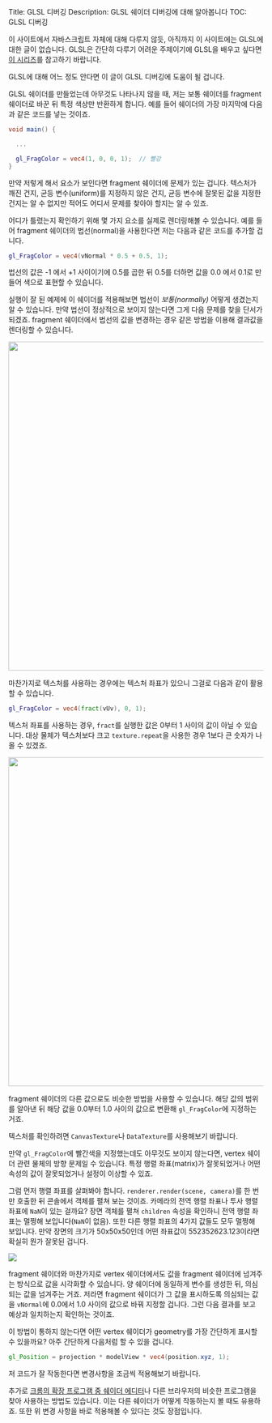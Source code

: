 Title: GLSL 디버깅
Description: GLSL 쉐이더 디버깅에 대해 알아봅니다
TOC: GLSL 디버깅

이 사이트에서 자바스크립트 자체에 대해 다루지 않듯, 아직까지 이 사이트에는 GLSL에 대한 글이 없습니다. GLSL은 간단히 다루기 어려운 주제이기에 GLSL을 배우고 싶다면 [이 시리즈](https://webglfundamentals.org/webgl/lessons/ko/)를 참고하기 바랍니다.

GLSL에 대해 어느 정도 안다면 이 글이 GLSL 디버깅에 도움이 될 겁니다.

GLSL 쉐이더를 만들었는데 아무것도 나타나지 않을 때, 저는 보통 쉐이더를 fragment 쉐이더로 바꾼 뒤 특정 색상만 반환하게 합니다. 예를 들어 쉐이더의 가장 마지막에 다음과 같은 코드를 넣는 것이죠.

```glsl
void main() {

  ...

  gl_FragColor = vec4(1, 0, 0, 1);  // 빨강
}
```

만약 저렇게 해서 요소가 보인다면 fragment 쉐이더에 문제가 있는 겁니다. 텍스처가 깨진 건지, 균등 변수(uniform)를 지정하지 않은 건지, 균등 변수에 잘못된 값을 지정한 건지는 알 수 없지만 적어도 어디서 문제를 찾아야 할지는 알 수 있죠.

어디가 틀렸는지 확인하기 위해 몇 가지 요소를 실제로 렌더링해볼 수 있습니다. 예를 들어 fragment 쉐이더의 법선(normal)을 사용한다면 저는 다음과 같은 코드를 추가할 겁니다.

```glsl
gl_FragColor = vec4(vNormal * 0.5 + 0.5, 1);
```

법선의 값은 -1 에서 +1 사이이기에 0.5를 곱한 뒤 0.5를 더하면 값을 0.0 에서 0.1로 만들어 색으로 표현할 수 있습니다.

실행이 잘 된 예제에 이 쉐이더를 적용해보면 법선이 *보통(normally)* 어떻게 생겼는지 알 수 있습니다. 만약 법선이 정상적으로 보이지 않는다면 그게 다음 문제를 찾을 단서가 되겠죠. fragment 쉐이더에서 법선의 값을 변경하는 경우 같은 방법을 이용해 결과값을 렌더링할 수 있습니다.

<div class="threejs_center"><img src="../resources/images/standard-primitive-normals.jpg" style="width: 650px;"></div>

마찬가지로 텍스처를 사용하는 경우에는 텍스처 좌표가 있으니 그걸로 다음과 같이 활용할 수 있습니다.

```glsl
gl_FragColor = vec4(fract(vUv), 0, 1);
```

텍스처 좌표를 사용하는 경우, `fract`를 실행한 값은 0부터 1 사이의 값이 아닐 수 있습니다. 대상 물체가 텍스처보다 크고 `texture.repeat`을 사용한 경우 1보다 큰 숫자가 나올 수 있겠죠.

<div class="threejs_center"><img src="../resources/images/standard-primitive-uvs.jpg" style="width: 650px;"></div>

fragment 쉐이더의 다른 값으로도 비슷한 방법을 사용할 수 있습니다. 해당 값의 범위를 알아낸 뒤 해당 값을 0.0부터 1.0 사이의 값으로 변환해 `gl_FragColor`에 지정하는 거죠.

텍스처를 확인하려면 `CanvasTexture`나 `DataTexture`를 사용해보기 바랍니다.

만약 `gl_FragColor`에 빨간색을 지정했는데도 아무것도 보이지 않는다면, vertex 쉐이더 관련 물체의 방향 문제일 수 있습니다. 특정 행렬 좌표(matrix)가 잘못되었거나 어떤 속성의 값이 잘못되었거나 설정이 이상할 수 있죠.

그럼 먼저 행렬 좌표를 살펴봐야 합니다. `renderer.render(scene, camera)`를 한 번만 호출한 뒤 콘솔에서 객체를 펼쳐 보는 것이죠. 카메라의 전역 행렬 좌표나 투사 행렬 좌표에 `NaN`이 있는 걸까요? 장면 객체를 펼쳐 `children` 속성을 확인하니 전역 행렬 좌표는 멀쩡해 보입니다(`NaN`이 없음). 또한 다른 행렬 좌표의 4가지 값들도 모두 멀쩡해 보입니다. 만약 장면의 크기가 50x50x50인데 어떤 좌표값이 552352623.123이라면 확실히 뭔가 잘못된 겁니다.

<div class="threejs_center"><img src="../resources/images/inspect-matrices.gif"></div>

fragment 쉐이더와 마찬가지로 vertex 쉐이더에서도 값을 fragment 쉐이더에 넘겨주는 방식으로 값을 시각화할 수 있습니다. 양 쉐이더에 동일하게 변수를 생성한 뒤, 의심되는 값을 넘겨주는 거죠. 저라면 fragment 쉐이더가 그 값을 표시하도록 의심되는 값을 `vNormal`에 0.0에서 1.0 사이의 값으로 바꿔 지정할 겁니다. 그런 다음 결과를 보고 예상과 일치하는지 확인하는 것이죠.

이 방법이 통하지 않는다면 어떤 vertex 쉐이더가 geometry를 가장 간단하게 표시할 수 있을까요? 아주 간단하게 다음처럼 할 수 있을 겁니다.

```glsl
gl_Position = projection * modelView * vec4(position.xyz, 1);
```

저 코드가 잘 작동한다면 변경사항을 조금씩 적용해보기 바랍니다.

추가로 [크롬의 확장 프로그램 중 쉐이더 에디터](https://chrome.google.com/webstore/detail/shader-editor/ggeaidddejpbakgafapihjbgdlbbbpob?hl=ko)나 다른 브라우저의 비슷한 프로그램을 찾아 사용하는 방법도 있습니다. 이는 다른 쉐이더가 어떻게 작동하는지 볼 때도 유용하죠. 또한 위 변경 사항을 바로 적용해볼 수 있다는 것도 장점입니다.
